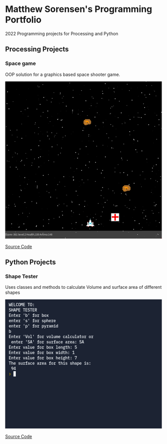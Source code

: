# Matthew Sorensen's Programming Portfolio

2022 Programming projects for Processing and Python

## Processing Projects

### Space game
OOP solution for a graphics based space shooter game.

![SpaceGame](https://github.com/MarsMatthew/programming-portfolio2022-sophmore/blob/gh-pages/images/SpceGmSample.png)

[Source Code](https://github.com/MarsMatthew/programming-portfolio2022-sophmore/blob/gh-pages/src/SpaceGame.zip)

## Python Projects

### Shape Tester
Uses classes and methods to calculate Volume and surface area of different shapes

![Shape Tester](https://github.com/MarsMatthew/programming-portfolio2022-sophmore/blob/gh-pages/images/ShapeTester.png)

[Source Code](https://github.com/MarsMatthew/programming-portfolio2022-sophmore/blob/gh-pages/src/ShapeTester.zip)

